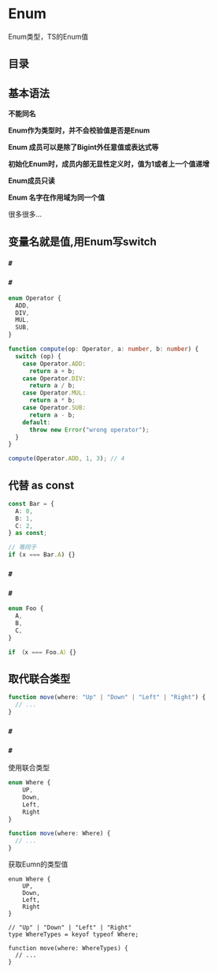 # Enum

Enum类型，TS的Enum值

## 目录

## 基本语法

**不能同名**

**Enum作为类型时，并不会校验值是否是Enum**

**Enum 成员可以是除了Bigint外任意值或表达式等**

**初始化Enum时，成员内部无显性定义时，值为1或者上一个值递增**

**Enum成员只读**

**Enum 名字在作用域为同一个值**

很多很多...



## 变量名就是值,用Enum写switch

### `#`

### `#`

```ts
enum Operator {
  ADD,
  DIV,
  MUL,
  SUB,
}

function compute(op: Operator, a: number, b: number) {
  switch (op) {
    case Operator.ADD:
      return a + b;
    case Operator.DIV:
      return a / b;
    case Operator.MUL:
      return a * b;
    case Operator.SUB:
      return a - b;
    default:
      throw new Error("wrong operator");
  }
}

compute(Operator.ADD, 1, 3); // 4
```



## 代替 as const

```ts
const Bar = {
  A: 0,
  B: 1,
  C: 2,
} as const;

// 等同于
if (x === Bar.A) {}
```

### `#`

### `#`

```ts
enum Foo {
  A,
  B,
  C,
}

if （x === Foo.A）{}
```



## 取代联合类型

```ts
function move(where: "Up" | "Down" | "Left" | "Right") {
  // ...
}
```



### `#`

### `#`

使用联合类型

```ts
enum Where {
	UP,
	Down,
	Left,
	Right
}

function move(where: Where) {
  // ...
}
```



获取Eumn的类型值

```tsx
enum Where {
	UP,
	Down,
	Left,
	Right
}

// "Up" | "Down" | "Left" | "Right"
type WhereTypes = keyof typeof Where;

function move(where: WhereTypes) {
  // ...
}
```

